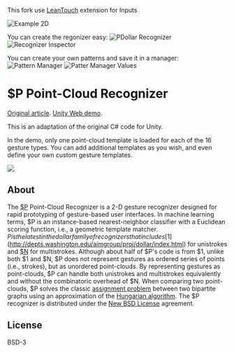 This fork use [LeanTouch](https://assetstore.unity.com/packages/tools/input-management/lean-touch-30111) extension for Inputs


![Example 2D](https://i.imgur.com/xv2mRN8.png)


You can create the regonizer easy:
![PDollar Recognizer](https://i.imgur.com/Akpeejw.png)
![Recognizer Inspector](https://i.imgur.com/M5MCsap.png)


You can create your own patterns and save it in a manager:
![Pattern Manager](https://i.imgur.com/NkPMjum.png)
![Patter Manager Values](https://i.imgur.com/hHTh1dR.png)


$P Point-Cloud Recognizer
=========================
[Original article](http://depts.washington.edu/aimgroup/proj/dollar/pdollar.html). [Unity Web demo](http://aymericlamboley.fr/blog/wp-content/uploads/2014/07/index.html).

This is an adaptation of the original C# code for Unity.

In the demo, only one point-cloud template is loaded for each of the 16 gesture types. You can add additional templates as you wish, and even define your own custom gesture templates.

![](http://aymericlamboley.fr/blog/wp-content/uploads/2014/07/multistrokes.gif)

About
-----
The [$P](http://depts.washington.edu/aimgroup/proj/dollar/pdollar.html) Point-Cloud Recognizer is a 2-D gesture recognizer designed for rapid prototyping of gesture-based user interfaces. In machine learning terms, $P is an instance-based nearest-neighbor classifier with a Euclidean scoring function, i.e., a geometric template matcher. $P is the latest in the dollar family of recognizers that includes [$1](http://depts.washington.edu/aimgroup/proj/dollar/index.html) for unistrokes and [$N](http://depts.washington.edu/aimgroup/proj/dollar/ndollar.html) for multistrokes. Although about half of $P's code is from $1, unlike both $1 and $N, $P does not represent gestures as ordered series of points (i.e., strokes), but as unordered point-clouds. By representing gestures as point-clouds, $P can handle both unistrokes and multistrokes equivalently and without the combinatoric overhead of $N. When comparing two point-clouds, $P solves the classic [assignment problem](http://en.wikipedia.org/wiki/Assignment_problem) between two bipartite graphs using an approximation of the [Hungarian algorithm](http://en.wikipedia.org/wiki/Hungarian_algorithm). The $P recognizer is distributed under the [New BSD License](http://en.wikipedia.org/wiki/BSD_licenses#3-clause_license_.28.22Revised_BSD_License.22.2C_.22New_BSD_License.22.2C_or_.22Modified_BSD_License.22.29) agreement.

License
-----
BSD-3
